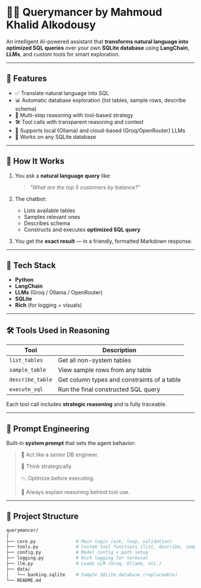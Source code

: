 # 🧠💬 Querymancer by Mahmoud Khalid Alkodousy

An intelligent AI-powered assistant that **transforms natural language into optimized SQL queries** over your own **SQLite database** using **LangChain**, **LLMs**, and custom tools for smart exploration.

---

## 🚀 Features

- ✅ Translate natural language into SQL
- 📊 Automatic database exploration (list tables, sample rows, describe schema)
- 🧠 Multi-step reasoning with tool-based strategy
- 🛠️ Tool calls with transparent reasoning and context
- 🤖 Supports local (Ollama) and cloud-based (Groq/OpenRouter) LLMs
- 💾 Works on any SQLite database

---

## 🧠 How It Works

1. You ask a **natural language query** like:
   > *"What are the top 5 customers by balance?"*

2. The chatbot:
   - Lists available tables
   - Samples relevant ones
   - Describes schema
   - Constructs and executes **optimized SQL query**

3. You get the **exact result** — in a friendly, formatted Markdown response.

---

## 🧰 Tech Stack

- **Python**
- **LangChain**
- **LLMs** (Groq / Ollama / OpenRouter)
- **SQLite**
- **Rich** (for logging + visuals)

---

## 🛠️ Tools Used in Reasoning

| Tool           | Description                                        |
|----------------|----------------------------------------------------|
| `list_tables`  | Get all non-system tables                         |
| `sample_table` | View sample rows from any table                   |
| `describe_table` | Get column types and constraints of a table     |
| `execute_sql`  | Run the final constructed SQL query               |

Each tool call includes **strategic reasoning** and is fully traceable.

---

## 🧾 Prompt Engineering

Built-in **system prompt** that sets the agent behavior:

> 🎯 Act like a senior DB engineer.
>
> 🧠 Think strategically.
>
> 📉 Optimize before executing.
>
> 🔎 Always explain reasoning behind tool use.

---

## 📁 Project Structure

```bash
querymancer/
│
├── core.py               # Main logic (ask, loop, validation)
├── tools.py              # Custom tool functions (list, describe, sample, execute)
├── config.py             # Model config + path setup
├── logging.py            # Rich logging for terminal
├── llm.py                # Loads LLM (Groq, Ollama, etc.)
├── data/
│   └── banking.sqlite    # Sample SQLite database (replaceable)
└── README.md
